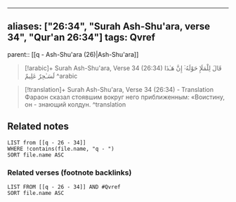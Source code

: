 
---
aliases: ["26:34", "Surah Ash-Shu'ara, verse 34", "Qur'an 26:34"]
tags: Qvref
---

parent:: [[q - Ash-Shu'ara (26)|Ash-Shu'ara]]

> [!arabic]+ Surah Ash-Shu'ara, Verse 34 (26:34)
> <span class="quran-arabic">قَالَ لِلْمَلَإِ حَوْلَهُۥٓ إِنَّ هَـٰذَا لَسَـٰحِرٌ عَلِيمٌ</span>
^arabic

> [!translation]+ Surah Ash-Shu'ara, Verse 34 (26:34) - Translation
> Фараон сказал стоявшим вокруг него приближенным: «Воистину, он - знающий колдун.
^translation



## Related notes
```dataview
LIST from [[q - 26 - 34]]
WHERE !contains(file.name, "q - ")
SORT file.name ASC
```

### Related verses (footnote backlinks)
```dataview
LIST FROM [[q - 26 - 34]] AND #Qvref
SORT file.name ASC
```

